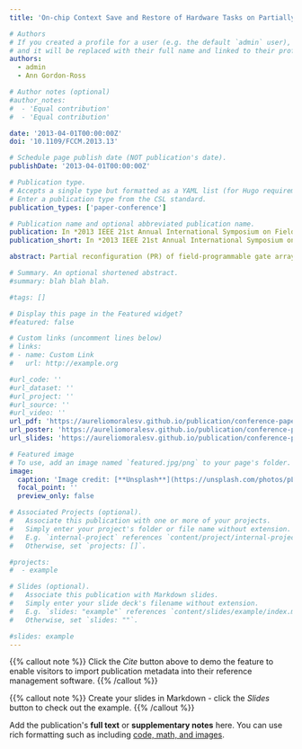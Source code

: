 ```yaml
---
title: 'On-chip Context Save and Restore of Hardware Tasks on Partially Reconfigurable FPGAs'

# Authors
# If you created a profile for a user (e.g. the default `admin` user), write the username (folder name) here
# and it will be replaced with their full name and linked to their profile.
authors:
  - admin
  - Ann Gordon-Ross

# Author notes (optional)
#author_notes:
#  - 'Equal contribution'
#  - 'Equal contribution'

date: '2013-04-01T00:00:00Z'
doi: '10.1109/FCCM.2013.13'

# Schedule page publish date (NOT publication's date).
publishDate: '2013-04-01T00:00:00Z'

# Publication type.
# Accepts a single type but formatted as a YAML list (for Hugo requirements).
# Enter a publication type from the CSL standard.
publication_types: ['paper-conference']

# Publication name and optional abbreviated publication name.
publication: In *2013 IEEE 21st Annual International Symposium on Field-Programmable Custom Computing Machines*
publication_short: In *2013 IEEE 21st Annual International Symposium on Field-Programmable Custom Computing Machines*

abstract: Partial reconfiguration (PR) of field-programmable gate arrays (FPGAs) enables hardware tasks to time multiplex PR regions (PRRs) by isolating reconfiguration to only the reconfigured PRR, which avoids halting the entire FPGA's execution. Time multiplexing PRRs requires support for unloading/loading tasks and for resuming a task's execution state. In order to resume a task's execution state, the execution state (context) must be saved when the task is unloaded so that the execution state can be restored when the task resumes- context save (CS) and context restore (CR), respectively. In this paper, we present a software-based, on-chip context save and restore (CSR) for PR-capable FPGAs. As compared to prior work, our CSR is autonomous (i.e., does not require any external host support), does not require custom on-chip hardware, is portable across any system design, and does not require tool flow modifications or special tools. Experimental results extensively evaluate the CSR execution time based on PRR size, enabling designers to trade off PRR granularity for CSR execution time based on application requirements.

# Summary. An optional shortened abstract.
#summary: blah blah blah.

#tags: []

# Display this page in the Featured widget?
#featured: false

# Custom links (uncomment lines below)
# links:
# - name: Custom Link
#   url: http://example.org

#url_code: ''
#url_dataset: ''
#url_project: ''
#url_source: ''
#url_video: ''
url_pdf: 'https://aureliomoralesv.github.io/publication/conference-paper/FCCM13_morales_CSR.pdf'
url_poster: 'https://aureliomoralesv.github.io/publication/conference-paper/FCCM13_morales_CSR-poster.pdf'
url_slides: 'https://aureliomoralesv.github.io/publication/conference-paper/FCCM13_morales_CSR.pptx'

# Featured image
# To use, add an image named `featured.jpg/png` to your page's folder.
image:
  caption: 'Image credit: [**Unsplash**](https://unsplash.com/photos/pLCdAaMFLTE)'
  focal_point: ''
  preview_only: false

# Associated Projects (optional).
#   Associate this publication with one or more of your projects.
#   Simply enter your project's folder or file name without extension.
#   E.g. `internal-project` references `content/project/internal-project/index.md`.
#   Otherwise, set `projects: []`.

#projects:
#  - example

# Slides (optional).
#   Associate this publication with Markdown slides.
#   Simply enter your slide deck's filename without extension.
#   E.g. `slides: "example"` references `content/slides/example/index.md`.
#   Otherwise, set `slides: ""`.

#slides: example
---
```


{{% callout note %}}
Click the _Cite_ button above to demo the feature to enable visitors to import publication metadata into their reference management software.
{{% /callout %}}

{{% callout note %}}
Create your slides in Markdown - click the _Slides_ button to check out the example.
{{% /callout %}}

Add the publication's **full text** or **supplementary notes** here. You can use rich formatting such as including [code, math, and images](https://docs.hugoblox.com/content/writing-markdown-latex/).
